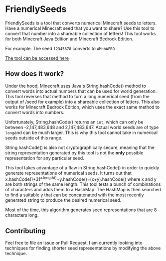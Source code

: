 # FriendlySeeds
FriendlySeeds is a tool that converts numerical Minecraft seeds to letters. Have a numerical Minecraft seed that you want to share? Use this tool to convert that number into a shareable collection of letters! This tool works for both Minecraft Java Edition and Minecraft Bedrock Edition. 

For example:
The seed `12345678` converts to `AMhhAFRO`

[The tool can be accessed here](https://datapools.github.io/FriendlySeeds/)

## How does it work?
Under the hood, Minecraft uses Java's String.hashCode() method to convert words into actual numbers that can be used for world generation. This tool reverses that method to turn a long numerical seed (from the output of /seed for example) into a shareable collection of letters. This also works for Minecraft Bedrock Edition, which uses the exact same method to convert words into numbers. 

Unfortunately, String.hashCode() returns an `int`, which can only be between -2,147,483,648 and 2,147,483,647. Actual world seeds are of type `long`and can be much larger. This is why this tool cannot take in numerical seeds outside of this range.

String.hashCode() is also not cryptographically secure, meaning that the string representation generated by this tool is not the **only** possible representation for any particular seed. 

This tool takes advantage of a flaw in String.hashCode() in order to quickly generate representations of numerical seeds. It turns out that x.hashCode()*31<sup>x.length()</sup>+y.hashCode()=(x+y).hashCode() where x and y are both strings of the same length. This tool tests a bunch of combinations of characters and adds them to a HashMap. The HashMap is then searched to find a suitable y that can be concatenated with the most recently generated string to produce the desired numerical seed.

Most of the time, this algorithm generates seed representations that are 8 characters long.

## Contributing

Feel free to file an issue or Pull Request. I am currently looking into techniques for finding shorter seed representations by modifying the above technique. 
